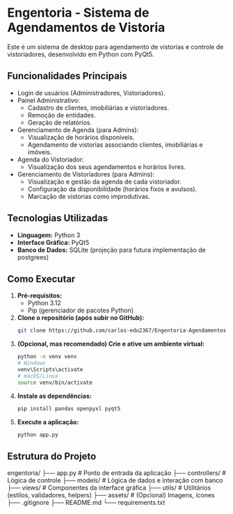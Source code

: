 # Engentoria - Sistema de Agendamentos de Vistoria

Este é um sistema de desktop para agendamento de vistorias e controle de vistoriadores, desenvolvido em Python com PyQt5.

## Funcionalidades Principais

* Login de usuários (Administradores, Vistoriadores).
* Painel Administrativo:
  * Cadastro de clientes, imobiliárias e vistoriadores.
  * Remoção de entidades.
  * Geração de relatórios.
* Gerenciamento de Agenda (para Admins):
  * Visualização de horários disponíveis.
  * Agendamento de vistorias associando clientes, imobiliárias e imóveis.
* Agenda do Vistoriador:
  * Visualização dos seus agendamentos e horários livres.
* Gerenciamento de Vistoriadores (para Admins):
  * Visualização e gestão da agenda de cada vistoriador.
  * Configuração da disponibilidade (horários fixos e avulsos).
  * Marcação de vistorias como improdutivas.

## Tecnologias Utilizadas

* **Linguagem:** Python 3
* **Interface Gráfica:** PyQt5
* **Banco de Dados:** SQLite (projeção para futura implementação de postgrees)

## Como Executar

1. **Pré-requisitos:**
   * Python 3.12
   * Pip (gerenciador de pacotes Python)
2. **Clone o repositório (após subir no GitHub):**
   ```bash
   git clone https://github.com/carlos-edu2367/Engentoria-Agendamentos.git
   ```
3. **(Opcional, mas recomendado) Crie e ative um ambiente virtual:**
   ```bash
   python -m venv venv
   # Windows
   venv\Scripts\activate
   # macOS/Linux
   source venv/bin/activate
   ```
4. **Instale as dependências:**
   ```bash
   pip install pandas openpyxl pyqt5
   ```
5. **Execute a aplicação:**
   ```bash
   python app.py
   ```

## Estrutura do Projeto

engentoria/
├── app.py # Ponto de entrada da aplicação
├── controllers/ # Lógica de controle
├── models/ # Lógica de dados e interação com banco
├── views/ # Componentes da interface gráfica
├── utils/ # Utilitários (estilos, validadores, helpers)
├── assets/ # (Opcional) Imagens, ícones
├── .gitignore
├── README.md
└── requirements.txt
